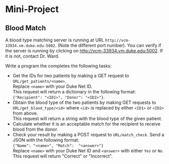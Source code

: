 # Mini-Project
<!---
## Name Server
Write a program that uses the `request` library to POST student
data to a server at `http://vcm-21170.vm.duke.edu:5000`.  And, use a POST 
request to the same server to get the results of adding two numbers.

__Note__: If the server does not respond to your requests, it may be turned off.
The server is not always active.  To check, click on <http://vcm-21170.vm.duke.edu:5000>.
If a browser window opens saying "Server On", then the server is active.  If you 
receive an error, it is not.  Contact Dr. Ward to activate the server.

For syntax help, see [this Jupyter Notebook](/Resources/WebServices/requests.ipynb).

The server has the following endpoints:

* `POST http://vcm-21170.vm.duke.edu:5000/student`  
allows you to add your
student data.  The associated POST data should look like this JSON:  
    ```
    {
       "name": "David Ward",
       "net_id": "daw74",
       "e-mail": "david.a.ward@duke.edu"
    }
    ```  
  If successful, the POST request will return a JSON with a "message" key and a
"number of students" key.  If the request is unsuccessful, it will return a
JSON with a string giving the reason.

* `GET http://vcm-21170.vm.duke.edu:5000/list`  
returns a list of all the student data currently available on server

* `POST http://vcm-21170.vm.duke.edu:5000/sum`  
allows you to compute a standard sum based on JSON input that looks like:
  ```
  {
     "a": 1,
     "b": 2
  }
  ```
--->
## Blood Match
A blood type matching server is running at URL `http://vcm-33934.vm.duke.edu:5002`.
(Note the different port number).
You can verify if the server is running by clicking on 
<http://vcm-33934.vm.duke.edu:5002>.  If it is not, contact Dr. Ward.

Write a program the completes the following tasks:

* Get the IDs for two patients by making a GET request to `URL/get_patients/<name>`.  
Replace `<name>` with your Duke Net ID.  
This request will return a dictionary
in the following format:  
`{"Recipient": "<ID1>", "Donor": "<ID2>"}`.
* Obtain the blood type of the two patients by making GET requests to 
`URL/get_blood_type/<id>` where `<id>` is replaced by either `<ID1>` or `<ID2>`
from above.  
This request will return a string with the blood type of the given patient.
* Calculate whether it is an acceptable match for the recipient to receive
blood from the donor.
* Check your result by making a POST request to `URL/match_check`.  Send a
JSON with the following format:  
`{"Name": "<name>", "Match":  "<answer>"}`  
Replace `<name>` with your Duke Net ID and `<answer>` with either `Yes` or `No`.  
This request will return "Correct" or "Incorrect".
